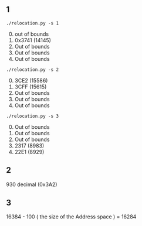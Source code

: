 ## 1

`./relocation.py -s 1`

0. out of bounds
1. 0x3741 (14145)
2. Out of bounds
3. Out of bounds
4. Out of bounds


`./relocation.py -s 2`

0. 3CE2 (15586)
1. 3CFF (15615)
2. Out of bounds
3. Out of bounds
4. Out of bounds


`./relocation.py -s 3`

0. Out of bounds
1. Out of bounds
2. Out of bounds
3. 2317 (8983)
4. 22E1 (8929)


## 2

930 decimal (0x3A2)

## 3

16384 - 100 ( the size of the Address space ) = 16284
